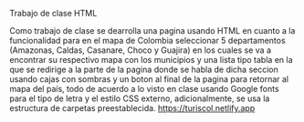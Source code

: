 Trabajo de clase HTML

Como trabajo de clase se dearrolla una pagina usando HTML en cuanto a la funcionalidad para en el mapa de Colombia seleccionar 5 departamentos (Amazonas, Caldas, Casanare, Choco y Guajira) en los cuales se va a encontrar su respectivo mapa con los municipios y una lista tipo tabla en la que se redirige a la parte de la pagina donde se habla de dicha seccion usando cajas con sombras y un boton al final de la pagina para retornar al mapa del país, todo de acuerdo a lo visto en clase usando Google fonts para el tipo de letra y el estilo CSS externo, adicionalmente, se usa la estructura de carpetas preestablecida.
https://turiscol.netlify.app
